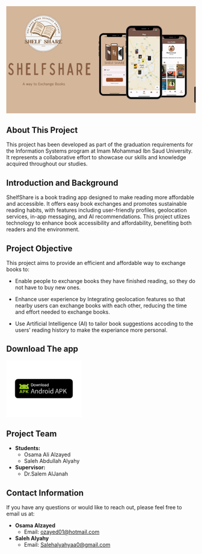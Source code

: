 <img src="shle_share/assets/images/ShelfShareReadme.png" alt="ShelfShare Image" />


## About This Project
This project has been developed as part of the graduation requirements for the Information Systems program at Imam Mohammad Ibn Saud University. It represents a collaborative effort to showcase our skills and knowledge acquired throughout our studies.



## Introduction and Background

ShelfShare is a book trading app designed to make reading more affordable and accessible. It offers easy book exchanges and promotes sustainable reading habits, with features including user-friendly profiles, geolocation services, in-app messaging, and AI recommendations. This project utlizes technology to enhance book accessibility and affordability, benefiting both readers and the environment.

## Project Objective 

This project aims to provide an efficient and affordable way to exchange books to:

- Enable people to exchange books they have finished reading, so they do not have to buy new ones.

- Enhance user experience by Integrating geolocation features so that nearby users can exchange books with each other, reducing the time and effort needed to exchange books. 

- Use Artificial Intelligence (AI) to tailor book suggestions accoding to the users’ reading history to make the experiance more personal.


## Download The app 

<a href="https://github.com/ozayed01/Flutter_ShelfShare/releases/tag/Beta">
    <img src="shle_share/assets/images/Download Android APK Badge.png" alt="Android APK" hight= '200' width = '200'/>
</a>




## Project Team

- **Students:**
  - Osama Ali Alzayed
  - Saleh Abdullah Alyahy
- **Supervisor:**
  - Dr.Salem AlJanah

## Contact Information
If you have any questions or would like to reach out, please feel free to email us at:

- **Osama Alzayed**
  - Email: ozayed01@hotmail.com
- **Saleh Alyahy**
  - Email: Salehalyahyaa0@gmail.com
